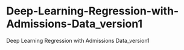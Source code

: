 # Deep-Learning-Regression-with-Admissions-Data_version1
Deep Learning Regression with Admissions Data_version1
